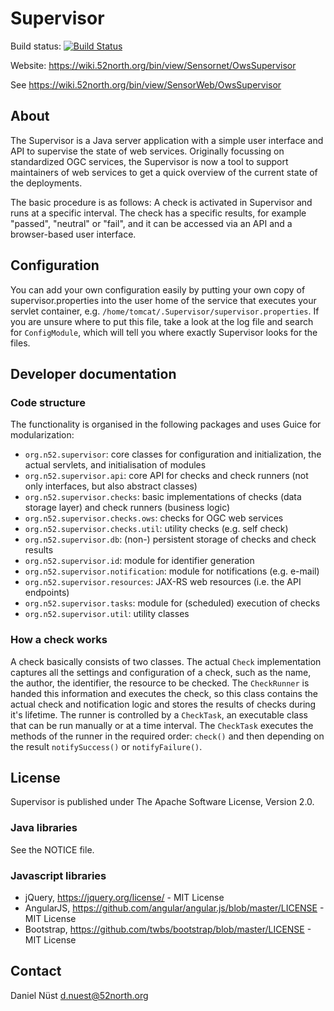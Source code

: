 # Supervisor

Build status: [![Build Status](https://travis-ci.org/52North/Supervisor.png)](https://travis-ci.org/52North/Supervisor)

Website: https://wiki.52north.org/bin/view/Sensornet/OwsSupervisor

See https://wiki.52north.org/bin/view/SensorWeb/OwsSupervisor

## About

The Supervisor is a Java server application with a simple user interface and API to supervise the state of web services. Originally focussing on standardized OGC services, the Supervisor is now a tool to support maintainers of web services to get a quick overview of the current state of the deployments.

The basic procedure is as follows: A check is activated in Supervisor and runs at a specific interval. The check has a specific results, for example "passed", "neutral" or "fail", and it can be accessed via an API and a browser-based user interface.

## Configuration

You can add your own configuration easily by putting your own copy of supervisor.properties into the user home of the service that executes your servlet container, e.g. ``/home/tomcat/.Supervisor/supervisor.properties``. If you are unsure where to put this file, take a look at the log file and search for ``ConfigModule``, which will tell you where exactly Supervisor looks for the files.

## Developer documentation

### Code structure

The functionality is organised in the following packages and uses Guice for modularization:

* ``org.n52.supervisor``: core classes for configuration and initialization, the actual servlets, and initialisation of modules
* ``org.n52.supervisor.api``: core API for checks and check runners (not only interfaces, but also abstract classes)
* ``org.n52.supervisor.checks``: basic implementations of checks (data storage layer) and check runners (business logic)
* ``org.n52.supervisor.checks.ows``: checks for OGC web services
* ``org.n52.supervisor.checks.util``: utility checks (e.g. self check)
* ``org.n52.supervisor.db``: (non-) persistent storage of checks and check results 
* ``org.n52.supervisor.id``: module for identifier generation
* ``org.n52.supervisor.notification``: module for notifications (e.g. e-mail)
* ``org.n52.supervisor.resources``: JAX-RS web resources (i.e. the API endpoints) 
* ``org.n52.supervisor.tasks``: module for (scheduled) execution of checks
* ``org.n52.supervisor.util``: utility classes

### How a check works

A check basically consists of two classes. The actual ``Check`` implementation captures all the settings and configuration of a check, such as the name, the author, the identifier, the resource to be checked.
The ``CheckRunner`` is handed this information and executes the check, so this class contains the actual check and notification logic and stores the results of checks during it's lifetime. The runner is controlled by a ``CheckTask``, an executable class that can be run manually or at a time interval.
The ``CheckTask`` executes the methods of the runner in the required order: ``check()`` and then depending on the result ``notifySuccess()`` or ``notifyFailure()``.

## License

Supervisor is published under The Apache Software License, Version 2.0.

### Java libraries

See the NOTICE file.

### Javascript libraries

* jQuery, https://jquery.org/license/ - MIT License
* AngularJS, https://github.com/angular/angular.js/blob/master/LICENSE - MIT License
* Bootstrap, https://github.com/twbs/bootstrap/blob/master/LICENSE - MIT License

## Contact

Daniel Nüst <d.nuest@52north.org>
